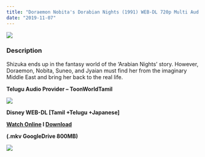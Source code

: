```yaml
---
title: "Doraemon Nobita's Dorabian Nights (1991) WEB-DL 720p Multi Aud [Tamil +Telugu +Japanese] - x264 - 800MB"
date: "2019-11-07"
---
```


[![](https://1.bp.blogspot.com/-nWXKNCq9Hzw/XTPwCdjVPFI/AAAAAAAAAng/FdGHYhjXuq8Nyl5olNIJYmb3tpVxjgFpgCLcBGAs/s640/maxresdefault.jpg)](https://1.bp.blogspot.com/-nWXKNCq9Hzw/XTPwCdjVPFI/AAAAAAAAAng/FdGHYhjXuq8Nyl5olNIJYmb3tpVxjgFpgCLcBGAs/s1600/maxresdefault.jpg)

### Description

Shizuka ends up in the fantasy world of the ‘Arabian Nights’ story. However, Doraemon, Nobita, Suneo, and Jyaian must find her from the imaginary Middle East and bring her back to the real life.

**Telugu Audio Provider – ToonWorldTamil**

[![](https://1.bp.blogspot.com/-fai1ZuUwnbA/XIjy2aT4irI/AAAAAAAAANw/WFW0YRK47_8GLAt3pPBSzBk0GJA6Mk5fgCPcBGAYYCw/s1600/torrborder.gif)](https://1.bp.blogspot.com/-fai1ZuUwnbA/XIjy2aT4irI/AAAAAAAAANw/WFW0YRK47_8GLAt3pPBSzBk0GJA6Mk5fgCPcBGAYYCw/s1600/torrborder.gif)

**Disney WEB-DL \[Tamil +Telugu +Japanese\]**

**[Watch Online](https://toonnetworktamilvideos.blogspot.com/p/doraemon-nobitas-dorabian-nights-1991.html) I [Download](https://drive.google.com/open?id=11wD1BM7oGT2N6TiUHsYsi1qqmxG_PTSZ)**

**(.mkv GoogleDrive 800MB)**

[![](https://1.bp.blogspot.com/-fai1ZuUwnbA/XIjy2aT4irI/AAAAAAAAANw/WFW0YRK47_8GLAt3pPBSzBk0GJA6Mk5fgCPcBGAYYCw/s1600/torrborder.gif)](https://1.bp.blogspot.com/-fai1ZuUwnbA/XIjy2aT4irI/AAAAAAAAANw/WFW0YRK47_8GLAt3pPBSzBk0GJA6Mk5fgCPcBGAYYCw/s1600/torrborder.gif)
